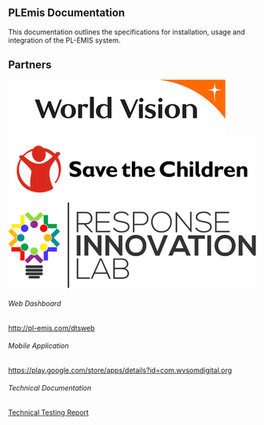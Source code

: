 ## PLEmis Documentation

This documentation outlines the specifications for installation, usage and integration of the PL-EMIS system.

## Partners 

[![World Vision Somalia](./docs/images/world-vision.png)](https://www.wvi.org/somalia)
[![Save The Children](./docs/images/save-the-children.png)](https://www.savethechildren.net/)
[![Response Innovation Lab](./docs/images/somril.png)](https://www.responseinnovationlab.com/)
###### Web Dashboard 
http://pl-emis.com/dtsweb
###### Mobile Application
https://play.google.com/store/apps/details?id=com.wvsomdigital.org
###### Technical Documentation
[Technical Testing Report](./docs/index.md)




